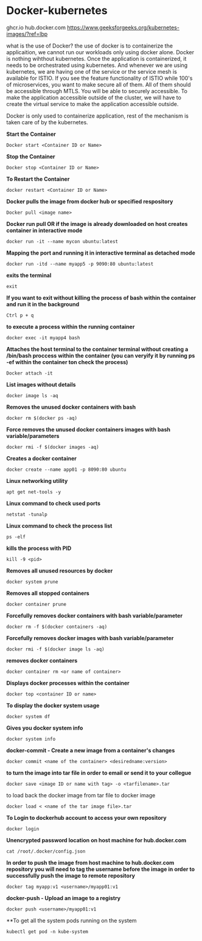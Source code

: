 # Docker-kubernetes
ghcr.io
hub.docker.com
https://www.geeksforgeeks.org/kubernetes-images/?ref=lbp

what is the use of Docker?
the use of docker is to containerize the applicaition, we cannot run our workloads only using docker alone. Docker is nothing wihthout kubernetes. 
Once the application is containerized, it needs to be orchestrated using kubernetes. And whenever we are using kubernetes, we are having one of the service or the service mesh is available for ISTIO. 
If you see the feature functionality of ISTIO while 100's of microservices, you want to make secure all of them. All of them should be accessible through MTLS. You will be able to securely accessible.
To make the application accessible outside of the cluster, we will have to create the virtual service to make the application accessible outside. 

Docker is only used to containerize application, rest of the mechanism is taken care of by the kubernetes. 

**Start the Container**
```
Docker start <Container ID or Name>
```
**Stop the Container**
```
Docker stop <Container ID or Name>
```
**To Restart the Container**
```
docker restart <Container ID or Name>
```

**Docker pulls the image from docker hub or specified respository**
```
Docker pull <image name>
```

**Docker run pull OR if the image is already downloaded on host creates container in interactive mode**
```
docker run -it --name mycon ubuntu:latest
```

**Mapping the port and running it in interactive terminal as detached mode**
```
docker run -itd --name myapp5 -p 9090:80 ubuntu:latest
```
**exits the terminal**
```
exit
```
**If you want to exit without killing the process of bash within the container and run it in the background**
```
Ctrl p + q
```
**to execute a process within the running container**
```
docker exec -it myapp4 bash
```
**Attaches the host terminal to the container terminal without creating a /bin/bash proccess within the container (you can veryify it by running ps -ef within the container ton check the process)**
```
Docker attach -it
```
**List images without details**
```
docker image ls -aq
```
**Removes the unused docker containers with bash**
```
docker rm $(docker ps -aq)
```
**Force removes the unused docker containers images with bash variable/parameters**
```
docker rmi -f $(docker images -aq)
```
**Creates a docker container**
```
docker create --name app01 -p 8090:80 ubuntu 
```
**Linux networking utility**
```
apt get net-tools -y
```
**Linux command to check used ports**
```
netstat -tunalp
```
**Linux command to check the process list**
```
ps -elf
```
**kills the process with PID**
```
kill -9 <pid>
```
**Removes all unused resources by docker**
```
docker system prune 
```
**Removes all stopped containers**
```
docker container prune 
```
**Forcefully removes docker containers with bash variable/parameter**
```
docker rm -f $(docker containers -aq)
```
**Forcefully removes docker images with bash variable/parameter**
```
docker rmi -f $(docker image ls -aq)
```
**removes docker containers**
```
docker container rm <or name of container>
```
**Displays docker processes within the container**
```
docker top <container ID or name>
```
**To display the docker system usage**
```
docker system df 
```
**Gives you docker system info**
```
docker system info
```
**docker-commit - Create a new image from a container's changes**
```
docker commit <name of the container> <desiredname:version>
```
**to turn the image into tar file in order to email or send it to your collegue**
```
docker save <image ID or name with tag> -o <tarfilename>.tar 
```
to load back the docker image from tar file to docker image
```
docker load < <name of the tar image file>.tar
```
**To Login to dockerhub account to access your own repository**
```
docker login
```
**Unencrypted password location on host machine for hub.docker.com**
```
cat /root/.docker/config.json
```
**In order to push the image from host machine to hub.docker.com repository you will need to tag the username before the image in order to successfully push the image to remote repository**
```
docker tag myapp:v1 <username>/myapp01:v1
```
**docker-push - Upload an image to a registry**
```
docker push <username>/myapp01:v1
```
**To get all the system pods running on the system
```
kubectl get pod -n kube-system
```
```
```
```
```
```
```
```
```
```
```
```
```
```
```
```
```
```
```
```
```
```
```
```
```
```
```
```
```
```
```
